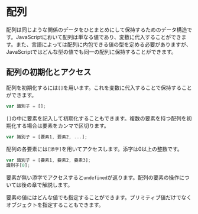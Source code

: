# 配列
配列は同じような関係のデータをひとまとめにして保持するためのデータ構造です。JavaScriptにおいて配列は単なる値であり、変数に代入することができます。また、言語によっては配列に内包できる値の型を定める必要がありますが、JavaScriptではどんな型の値でも同一の配列に保持することができます。

## 配列の初期化とアクセス
配列を初期化するには`[]`を用います。これを変数に代入することで保持することができます。

```js
var 識別子 = [];
```

`[]`の中に要素を記入して初期化することもできます。複数の要素を持つ配列を初期化する場合は要素をカンマで区切ります。

```js
var 識別子 = [要素1, 要素2, ...];
```

配列の各要素には`[添字]`を用いてアクセスします。添字は0以上の整数です。

```js
var 識別子 = [要素1, 要素2, 要素3];
識別子[0];
```

要素が無い添字でアクセスすると`undefined`が返ります。配列の要素の操作については後の章で解説します。

要素の値にはどんな値でも指定することができます。プリミティブ値だけでなくオブジェクトを指定することもできます。
